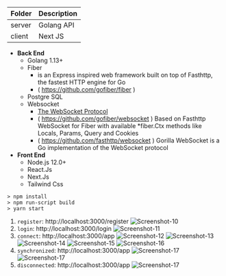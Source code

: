 
| Folder      | Description |
| ----------- | ----------- |
| server      | Golang API  |
| client      | Next JS     |

+ **Back End**
  - Golang 1.13+
  - Fiber
    - is an Express inspired web framework built on top of Fasthttp, the fastest HTTP engine for Go
    - ( https://github.com/gofiber/fiber )
  - Postgre SQL
  - Websocket
    - [The WebSocket Protocol](https://www.rfc-editor.org/rfc/rfc6455.txt)
    - ( https://github.com/gofiber/websocket ) Based on Fasthttp WebSocket for Fiber with available *fiber.Ctx methods like Locals, Params, Query and Cookies
    - ( https://github.com/fasthttp/websocket ) Gorilla WebSocket is a Go implementation of the WebSocket protocol
+ **Front End**
  - Node.js 12.0+
  - React.Js
  - Next.Js
  - Tailwind Css

```shell script
> npm install
> npm run-script build
> yarn start
```

1. `register`: http://localhost:3000/register
   ![Screenshot-10](screenshot_10.png)
2. `login`: http://localhost:3000/login
   ![Screenshot-11](screenshot_11.png)
3. `connect`: http://localhost:3000/app
   ![Screenshot-12](screenshot_12.png)
   ![Screenshot-13](screenshot_13.png)
   ![Screenshot-14](screenshot_14.png)
   ![Screenshot-15](screenshot_15.png)
   ![Screenshot-16](screenshot_16.png)
4. `synchronized`: http://localhost:3000/app
   ![Screenshot-17](screenshot_17.png)
   ![Screenshot-17](screenshot_18.png)
5. `disconnected`: http://localhost:3000/app
   ![Screenshot-17](screenshot_19.png)
